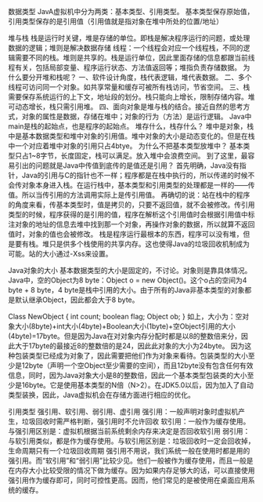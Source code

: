 
数据类型
JavA虚拟机中分为两类：基本类型、引用类型。
基本类型保存原始值，引用类型保存的是引用值（引用值就是指对象在堆中所处的位置/地址）

堆与栈
栈是运行时关键，堆是存储的单位。即栈是解决程序运行的问题，或处理数据的逻辑；堆则是解决数据存储
线程：一个线程会对应一个线程栈，不同的逻辑需要不同的栈。堆则是共享的。栈是运行单位，因此里面存储的信息都跟当前线程有关，包括局部变量、程序运行状态、方法值返回等；堆指负责存储数据。
为什么要分开堆和栈呢？
一、软件设计角度，栈代表逻辑，堆代表数据。
二、多个线程可访问同一个对象。如共享常量和缓存可被所有栈访问，节省空间。
三、栈需要保存系统运行的上下文，地址段的划分。栈只能向上增长，限制存储内容。堆可动态增长，栈只需引用堆。
四、面向对象是堆与栈的结合。接近自然的思考方式，对象的属性是数据，存储在堆中；对象的行为（方法）是运行逻辑。
Java中main是栈的起始点，也是程序的起始点。
堆存什么，栈存什么？
堆中是对象，栈中是基本数据类型和堆中对象的引用值。堆中对象的大小是动态变化的。但是在栈中一个对应着堆中对象的引用只占4btye。
为什么不把基本类型放堆中？
基本类型只占1~8字节，长度固定，栈可以满足。放入堆中会浪费空间。
到了这里，最容易引出的问题就是Java中传值到底传的是值还是引用？
首先明确，Java没有指针，Java的引用与C的指针也不一样；程序都是在栈中执行的，所以传递的时候不会传对象本身进入栈。在运行栈中，基本类型和引用类型的处理都是一样的——传值。所以当传引用的方法调用实际上是传引用值。
再确切的说：站在栈中的程序的角度来看，传基本类型时，值是拷贝的，只要不返回值，就不会被修改。传引用类型的时候，程序获得的是引用的值，程序在解析这个引用值时会根据引用值中标注对象的地址的信息去堆中找到那一个对象，再操作对象的数据，所以就算不返回值时，对象的值也会被修改。
栈是程序运行最根本的东西，程序可以没有堆，但是要有栈。堆只是供多个栈使用的共享内存。这也使得Java的垃圾回收机制成为可能。站的大小通过-Xss来设置。

Java对象的大小
基本数据类型的大小是固定的，不讨论。对象则是靠具体情况。Java中，空的Object为8 byte：Object o = new Object()。这个o占的空间为4 byte + 8 byte，4 byte是栈中引用的大小。由于所有的Java非基本类型的对象都是默认继承Object，因此都会大于8 byte。


Class NewObject {
int count;
boolean flag;
Object ob;
}
如上，大小为：空对象大小(8byte)+int大小(4byte)+Boolean大小(1byte)+空Object引用的大小(4byte)=17byte。但是因为Java在对对象内存分配时都是以8的整数倍来分，因此大于17byte的最接近8的整数倍的是24，因此此对象的大小为24byte。
因为这种包装类型已经成为对象了，因此需要把他们作为对象来看待。包装类型的大小至少是12byte（声明一个空Object至少需要的空间），而且12byte没有包含任何有效信息，同时，因为Java对象大小是8的整数倍，因此一个基本类型包装类的大小至少是16byte。它是使用基本类型的N倍（N>2）。在JDK5.0以后，因为加入了自动类型装换，因此，Java虚拟机会在存储方面进行相应的优化。

引用类型
强引用、软引用、弱引用、虚引用
强引用：一般声明对象时虚拟机产生，垃圾回收时需严格判断，强引用时不允许回收
软引用：一般作为缓存使用。与强引用区别是：虚拟机根据当前系统剩余内存来决定是否回收软引用
弱引用：与软引用类似，都是作为缓存使用。与软引用区别是：垃圾回收时一定会回收掉，生命周期只有一个垃圾回收周期
强引用不用说，我们系统一般在使用时都是用的强引用。而“软引用”和“弱引用”比较少见。他们一般被作为缓存使用，而且一般是在内存大小比较受限的情况下做为缓存。因为如果内存足够大的话，可以直接使用强引用作为缓存即可，同时可控性更高。因而，他们常见的是被使用在桌面应用系统的缓存。